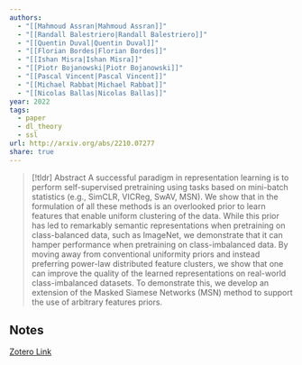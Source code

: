 ```yaml
---
authors:
  - "[[Mahmoud Assran|Mahmoud Assran]]"
  - "[[Randall Balestriero|Randall Balestriero]]"
  - "[[Quentin Duval|Quentin Duval]]"
  - "[[Florian Bordes|Florian Bordes]]"
  - "[[Ishan Misra|Ishan Misra]]"
  - "[[Piotr Bojanowski|Piotr Bojanowski]]"
  - "[[Pascal Vincent|Pascal Vincent]]"
  - "[[Michael Rabbat|Michael Rabbat]]"
  - "[[Nicolas Ballas|Nicolas Ballas]]"
year: 2022
tags:
  - paper
  - dl_theory
  - ssl
url: http://arxiv.org/abs/2210.07277
share: true
---
```



> [!tldr] Abstract
> A successful paradigm in representation learning is to perform self-supervised pretraining using tasks based on mini-batch statistics (e.g., SimCLR, VICReg, SwAV, MSN). We show that in the formulation of all these methods is an overlooked prior to learn features that enable uniform clustering of the data. While this prior has led to remarkably semantic representations when pretraining on class-balanced data, such as ImageNet, we demonstrate that it can hamper performance when pretraining on class-imbalanced data. By moving away from conventional uniformity priors and instead preferring power-law distributed feature clusters, we show that one can improve the quality of the learned representations on real-world class-imbalanced datasets. To demonstrate this, we develop an extension of the Masked Siamese Networks (MSN) method to support the use of arbitrary features priors.



## Notes

[Zotero Link](zotero://select/library/items/ZJRMX6LC)


